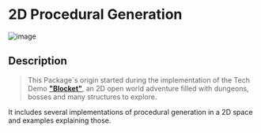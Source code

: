# 2D Procedural Generation

![image](https://user-images.githubusercontent.com/59655496/223844257-6d802572-7348-4865-9768-d665b19733d3.png)


## Description

> This Package`s origin started during the implementation of the Tech Demo **["Blocket"](https://github.com/blocketGame/Blocket)**, an 2D open world adventure filled with dungeons, bosses and many structures to explore.

It includes several implementations of procedural generation in a 2D space and examples explaining those.

